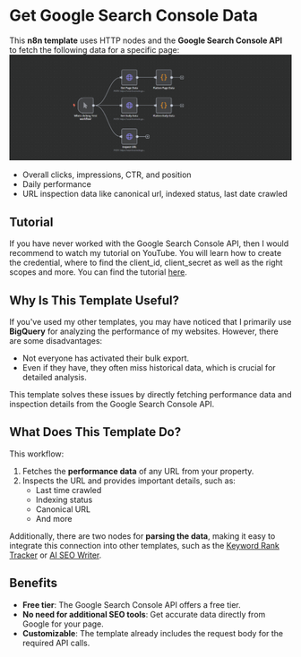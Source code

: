 # Get Google Search Console Data

This **n8n template** uses HTTP nodes and the **Google Search Console API** to fetch the following data for a specific page:
![n8n-automation-get-gsc-data](./n8n-automation-get-gsc-data.png)

- Overall clicks, impressions, CTR, and position
- Daily performance
- URL inspection data like canonical url, indexed status, last date crawled

## Tutorial

If you have never worked with the Google Search Console API, then I would recommend to watch my tutorial on YouTube. You will learn how to create the credential, where to find the client_id, client_secret as well as the right scopes and more. You can find the tutorial [here](https://youtu.be/UPG87Wxzaf8).

## Why Is This Template Useful?

If you've used my other templates, you may have noticed that I primarily use **BigQuery** for analyzing the performance of my websites. However, there are some disadvantages:

- Not everyone has activated their bulk export.
- Even if they have, they often miss historical data, which is crucial for detailed analysis.

This template solves these issues by directly fetching performance data and inspection details from the Google Search Console API.


## What Does This Template Do?

This workflow:

1. Fetches the **performance data** of any URL from your property.
2. Inspects the URL and provides important details, such as:
   - Last time crawled
   - Indexing status
   - Canonical URL
   - And more

Additionally, there are two nodes for **parsing the data**, making it easy to integrate this connection into other templates, such as the  [Keyword Rank Tracker](../keyword-rank-tracker/readme.md) or [AI SEO Writer](../gsc-ai-seo-writer/readme.md).


## Benefits

- **Free tier**: The Google Search Console API offers a free tier.
- **No need for additional SEO tools**: Get accurate data directly from Google for your page.
- **Customizable**: The template already includes the request body for the required API calls.
